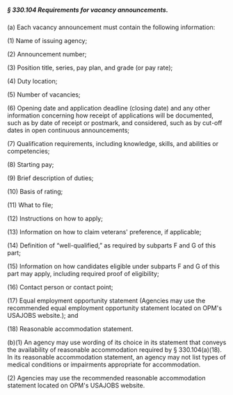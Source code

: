 ##### § 330.104 Requirements for vacancy announcements. #####

(a) Each vacancy announcement must contain the following information:

(1) Name of issuing agency;

(2) Announcement number;

(3) Position title, series, pay plan, and grade (or pay rate);

(4) Duty location;

(5) Number of vacancies;

(6) Opening date and application deadline (closing date) and any other information concerning how receipt of applications will be documented, such as by date of receipt or postmark, and considered, such as by cut-off dates in open continuous announcements;

(7) Qualification requirements, including knowledge, skills, and abilities or competencies;

(8) Starting pay;

(9) Brief description of duties;

(10) Basis of rating;

(11) What to file;

(12) Instructions on how to apply;

(13) Information on how to claim veterans' preference, if applicable;

(14) Definition of “well-qualified,” as required by subparts F and G of this part;

(15) Information on how candidates eligible under subparts F and G of this part may apply, including required proof of eligibility;

(16) Contact person or contact point;

(17) Equal employment opportunity statement (Agencies may use the recommended equal employment opportunity statement located on OPM's USAJOBS website.); and

(18) Reasonable accommodation statement.

(b)(1) An agency may use wording of its choice in its statement that conveys the availability of reasonable accommodation required by § 330.104(a)(18). In its reasonable accommodation statement, an agency may not list types of medical conditions or impairments appropriate for accommodation.

(2) Agencies may use the recommended reasonable accommodation statement located on OPM's USAJOBS website.